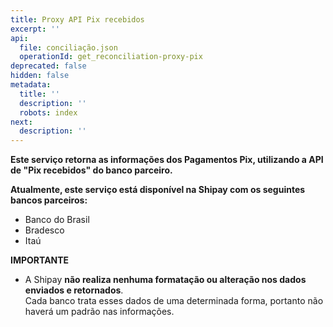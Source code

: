 ```yaml
---
title: Proxy API Pix recebidos
excerpt: ''
api:
  file: conciliação.json
  operationId: get_reconciliation-proxy-pix
deprecated: false
hidden: false
metadata:
  title: ''
  description: ''
  robots: index
next:
  description: ''
---
```

**Este serviço retorna as informações dos Pagamentos Pix, utilizando a API de "Pix recebidos" do banco parceiro.**

**Atualmente, este serviço está disponível na Shipay com os seguintes bancos parceiros:**

* Banco do Brasil
* Bradesco
* Itaú

**IMPORTANTE**

* A Shipay **não realiza nenhuma formatação ou alteração nos dados enviados e retornados**.\
  Cada banco trata esses dados de uma determinada forma, portanto não haverá um padrão nas informações.
